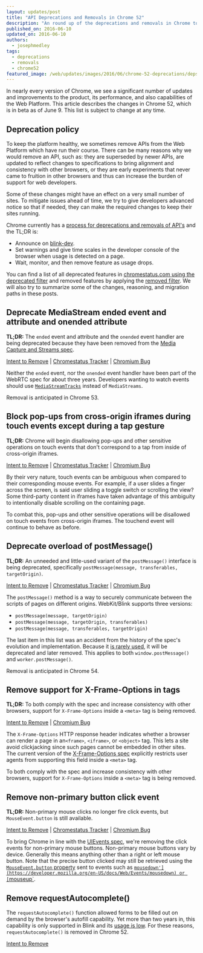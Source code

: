```yaml
---
layout: updates/post
title: "API Deprecations and Removals in Chrome 52"
description: "An round up of the deprecations and removals in Chrome to help you plan."
published_on: 2016-06-10
updated_on: 2016-06-10
authors:
  - josephmedley
tags:
  - deprecations
  - removals
  - chrome52
featured_image: /web/updates/images/2016/06/chrome-52-deprecations/deps-rems.png
---
```


<p class="intro">
In nearly every version of Chrome, we see a significant number of updates and
improvements to the product, its performance, and also capabilities of the Web
Platform. This article describes the changes in Chrome 52, which is in beta as 
of June 9. This list is subject to change at any time.
</p>


## Deprecation policy

To keep the platform healthy, we sometimes remove APIs from the Web Platform which
have run their course.  There can be many reasons why we would remove an API, such
as: they are superseded by newer APIs, are updated to reflect changes to
specifications to bring alignment and consistency with other browsers, or they are
early experiments that never came to fruition in other browsers and thus 
can increase the burden of support for web developers.

Some of these changes might have an effect on a very small number of sites.
To mitigate issues ahead of time, we try to give developers advanced notice so
that if needed, they can make the required changes to keep their sites running.

Chrome currently has a
[process for deprecations and removals of API's](http://www.chromium.org/blink#TOC-Launch-Process:-Deprecation)
and the TL;DR is:

* Announce on [blink-dev](https://groups.google.com/a/chromium.org/forum/#!forum/blink-dev).
* Set warnings and give time scales in the developer console of the browser when
  usage is detected on a page.
* Wait, monitor, and then remove feature as usage drops.

You can find a list of all deprecated features in
[chromestatus.com using the deprecated filter](https://www.chromestatus.com/features#deprecated)
and removed features by applying the
[removed filter](https://www.chromestatus.com/features#removed). We will also 
try to summarize some of the changes, reasoning, and migration paths in 
these posts.

## Deprecate MediaStream ended event and attribute and onended attribute

**TL;DR:** The `ended` event and attribute and the `onended` event handler are being deprecated because they have been removed from the  [Media Capture and Streams spec](https://www.w3.org/TR/mediacapture-streams/).

[Intent to Remove](https://groups.google.com/a/chromium.org/d/topic/blink-dev/EHy8zm0eVy0/discussion) &#124;
[Chromestatus Tracker](https://www.chromestatus.com/feature/5730404371791872) &#124;
[Chromium Bug](https://code.google.com/p/chromium/issues/detail?id=608795)

Neither the `ended` event, nor the `onended` event handler have been part of the WebRTC spec for about three years. Developers wanting to watch events should use [`MediaStreamTracks`](https://developer.mozilla.org/en-US/docs/Web/API/MediaStreamTrack) instead of `MediaStreams`.

Removal is anticipated in Chrome 53.

## Block pop-ups from cross-origin iframes during touch events except during a tap gesture

**TL;DR:** Chrome will begin disallowing pop-ups and other sensitive operations on touch events that don't correspond to a tap from inside of cross-origin iframes.

[Intent to Remove](https://groups.google.com/a/chromium.org/d/topic/blink-dev/piK75azdN5o/discussion) &#124;
[Chromestatus Tracker](https://www.chromestatus.com/feature/5649871251963904) &#124;
[Chromium Bug](https://code.google.com/p/chromium/issues/detail?id=582140)

By their very nature, touch events can be ambiguous when compared to their corresponding mouse events. For example, if a user slides a finger across the screen, is said user sliding a toggle switch or scrolling the view? Some third-party content in iframes have taken advantage of this ambiguity to intentionally disable scrolling on the containing page.

To combat this, pop-ups and other sensitive operations will be disallowed on touch events from cross-origin iframes. The touchend event will continue to behave as before.

## Deprecate overload of postMessage()

**TL;DR:** An unneeded and little-used variant of the `postMessage()` interface is being deprecated, specifically `postMessage(message, transferables, targetOrigin)`.

[Intent to Remove](https://groups.google.com/a/chromium.org/d/topic/blink-dev/h4ooaB_Y9JE/discussion) &#124;
[Chromestatus Tracker](https://www.chromestatus.com/feature/5719033043222528) &#124;
[Chromium Bug](https://code.google.com/p/chromium/issues/detail?id=425896)

The `postMessage()` method is a way to securely communicate between the scripts of pages on different origins. WebKit/Blink supports three versions: 

* `postMessage(message, targetOrigin)`
* `postMessage(message, targetOrigin, transferables)`
* `postMessage(message, transferables, targetOrigin)`

The last item in this list was an accident from the history of the spec's evolution and implementation. Because it [is rarely used](https://www.chromestatus.com/metrics/feature/timeline/popularity/575), it will be deprecated and later removed. This applies to both `window.postMessage()` and `worker.postMessage()`.

Removal is anticipated in Chrome 54.

## Remove support for X-Frame-Options in <meta> tags

**TL;DR:** To both comply with the spec and increase consistency with other browsers, support for `X-Frame-Options` inside a `<meta>` tag is being removed.

[Intent to Remove](https://groups.google.com/a/chromium.org/d/topic/blink-dev/R1gkjKZI0J8/discussion) &#124;
[Chromium Bug](https://bugs.chromium.org/p/chromium/issues/detail?id=603002)

The `X-Frame-Options` HTTP response header indicates whether a browser can render a page in an`<frame>`, `<iframe>`, or `<object>` tag. This lets a site avoid clickjacking since such pages cannot be embedded in other sites. The current version of the [X-Frame-Options spec](https://tools.ietf.org/html/rfc7034) explicitly restricts user agents from supporting this field inside a `<meta>` tag. 

To both comply with the spec and increase consistency with other browsers, support for `X-Frame-Options` inside a `<meta>` tag is being removed.

## Remove non-primary button click event

**TL;DR:** Non-primary mouse clicks no longer fire click events, but `MouseEvent.button` is still available.

[Intent to Remove](https://groups.google.com/a/chromium.org/d/topic/blink-dev/pYAh8bBl5Yc/discussion) &#124;
[Chromestatus Tracker](https://www.chromestatus.com/feature/5769439450497024) &#124;
[Chromium Bug](https://bugs.chromium.org/p/chromium/issues/detail?id=255)

To bring Chrome in line with the [UIEvents spec](https://w3c.github.io/uievents/#event-type-click), we're removing the click events for non-primary mouse buttons. Non-primary mouse buttons vary by device. Generally this means anything other than a right or left mouse button. Note that the precise button clicked may still be retrieved using the [`MouseEvent.button` property](https://developer.mozilla.org/en-US/docs/Web/API/MouseEvent/button) sent to events such as [`mousedown'](https://developer.mozilla.org/en-US/docs/Web/Events/mousedown) or [`mouseup`](https://developer.mozilla.org/en-US/docs/Web/Events/mouseup).

## Remove requestAutocomplete()

The `requestAutocomplete()` function allowed forms to be filled out on demand by the browser's autofill capability. Yet more than two years in, this capability is only supported in Blink and its [usage is low](https://www.chromestatus.com/metrics/feature/timeline/popularity/965). For these reasons, `requestAutocomplete()` is removed in Chrome 52.

[Intent to Remove](https://groups.google.com/a/chromium.org/d/topic/blink-dev/O9_XnDQh3Yk/discussion)





